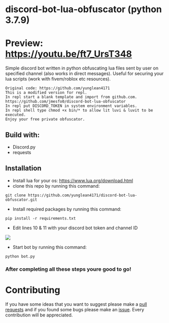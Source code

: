 # discord-bot-lua-obfuscator (python 3.7.9)

# Preview: https://youtu.be/ft7_UrsT348

Simple discord bot written in python obfuscating lua files sent by user on specified channel (also works in direct messages). 
Useful for securing your lua scripts (work with fivem/roblox etc resources).

```
Original code: https://github.com/yunglean4171
This is a modified version for repl.
In repl start a blank template and import from github.com. https://github.com/jmesfo0/discord-bot-lua-obfuscator 
In repl put DISCORD_TOKEN in system environment variables.
In repl shell type chmod +x bin/* to allow lit luvi & luvit to be executed.
Enjoy your free private obfuscator.
```

## Build with:
- Discord.py 
- requests

## Installation
- Install lua for your os: https://www.lua.org/download.html
- clone this repo by running this command: 
```
git clone https://github.com/yunglean4171/discord-bot-lua-obfuscator.git
```
- Install required packages by running this command:
```
pip install -r requirements.txt
```
- Edit lines 10 & 11 with your discord bot token and channel ID

![](https://i.imgur.com/rmBojkN.png)
- Start bot by running this command:
```
python bot.py
```

### After completing all these steps youre good to go!

# Contributing
If you have some ideas that you want to suggest please make a [pull requests](https://github.com/yunglean4171/discord-bot-lua-obfuscator/pulls) and if you found some bugs please make an [issue](https://github.com/yunglean4171/discord-bot-lua-obfuscator/issues). Every contribution will be appreciated.
